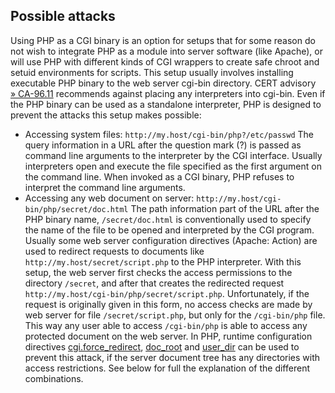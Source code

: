 Possible attacks
----------------

Using PHP as a CGI binary is an option for setups that for some reason
do not wish to integrate PHP as a module into server software (like
Apache), or will use PHP with different kinds of CGI wrappers to create
safe chroot and setuid environments for scripts. This setup usually
involves installing executable PHP binary to the web server cgi-bin
directory. CERT advisory
<a href="http://www.cert.org/advisories/CA-1996-11.html" class="link external">» CA-96.11</a>
recommends against placing any interpreters into cgi-bin. Even if the
PHP binary can be used as a standalone interpreter, PHP is designed to
prevent the attacks this setup makes possible:

-   <span class="simpara"> Accessing system files:
    `http://my.host/cgi-bin/php?/etc/passwd` </span> <span
    class="simpara"> The query information in a URL after the question
    mark (?) is passed as command line arguments to the interpreter by
    the CGI interface. Usually interpreters open and execute the file
    specified as the first argument on the command line. </span> <span
    class="simpara"> When invoked as a CGI binary, PHP refuses to
    interpret the command line arguments. </span>
-   <span class="simpara"> Accessing any web document on server:
    `http://my.host/cgi-bin/php/secret/doc.html` </span> <span
    class="simpara"> The path information part of the URL after the PHP
    binary name, `/secret/doc.html` is conventionally used to specify
    the name of the file to be opened and interpreted by the CGI
    program. Usually some web server configuration directives (Apache:
    Action) are used to redirect requests to documents like
    `http://my.host/secret/script.php` to the PHP interpreter. With this
    setup, the web server first checks the access permissions to the
    directory `/secret`, and after that creates the redirected request
    `http://my.host/cgi-bin/php/secret/script.php`. Unfortunately, if
    the request is originally given in this form, no access checks are
    made by web server for file `/secret/script.php`, but only for the
    `/cgi-bin/php` file. This way any user able to access `/cgi-bin/php`
    is able to access any protected document on the web server. </span>
    <span class="simpara"> In PHP, runtime configuration directives
    <a href="/ini/core.html#ini.cgi.force-redirect" class="link">cgi.force_redirect</a>,
    <a href="/ini/core.html#ini.doc-root" class="link">doc_root</a> and
    <a href="/ini/core.html#ini.user-dir" class="link">user_dir</a> can
    be used to prevent this attack, if the server document tree has any
    directories with access restrictions. See below for full the
    explanation of the different combinations. </span>
